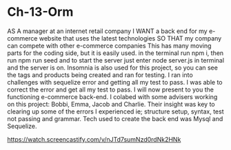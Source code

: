 # Ch-13-Orm

AS A manager at an internet retail company
I WANT a back end for my e-commerce website that uses the latest technologies
SO THAT my company can compete with other e-commerce companies
This has many moving parts for the coding side, but it is easily used.
in the terminal run npm i, then run npm run seed and to start the server just enter node server.js in terminal and the server is on.
Insomnia is also used for this project, so you can see the tags and products being created and ran for testing.
I ran into challenges with sequelize error and getting all my test to pass. I was able to correct the error and get all my test to pass. 
I will now present to you the functioning e-commerce back-end.
I colabed with some advisers working on this project: Bobbi, Emma, Jacob and Charlie.
Their insight was key to clearing up some of the errors I experienced ie; structure setup, syntax, test not passing and grammar.
Tech used to create the back end was Mysql and Sequelize.

https://watch.screencastify.com/v/nJTd7sumNzd0rdNk2HNk

